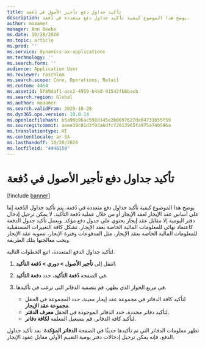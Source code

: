 ```yaml
---
title: تأكيد جداول دفع تأجير الأصول في دُفعة
description: يوضح هذا الموضوع كيفية تأكيد جداول دفع متعددة في دُفعة.
author: moaamer
manager: Ann Beebe
ms.date: 10/28/2020
ms.topic: article
ms.prod: ''
ms.service: dynamics-ax-applications
ms.technology: ''
ms.search.form: ''
audience: Application User
ms.reviewer: roschlom
ms.search.scope: Core, Operations, Retail
ms.custom: 4464
ms.assetid: 5f89daf1-acc2-4959-b48d-91542fb6bacb
ms.search.region: Global
ms.author: moaamer
ms.search.validFrom: 2020-10-28
ms.dyn365.ops.version: 10.0.14
ms.openlocfilehash: b5a90b96ac598d145e2b0697627de04731b55f59
ms.sourcegitcommit: aeee39c01d3f93a6dfcf2013965fa975a740596a
ms.translationtype: HT
ms.contentlocale: ar-SA
ms.lasthandoff: 10/28/2020
ms.locfileid: "4440150"
---
```

# <a name="confirm-asset-leasing-payment-schedules-in-a-batch"></a>تأكيد جداول دفع تأجير الأصول في دُفعة

[!include [banner](../includes/banner.md)]

يوضح هذا الموضوع كيفية تأكيد جداول دفع متعددة في دُفعة. يتم تأكيد جداول الدُفعة إما على أساس عقد الإيجار لعقد الإيجار أو من خلال عملية دُفعة التأكيد. لا يمكن ترحيل إدخال دفتر اليومية إلا مقابل عقد إيجار يحتوي على جدول دفع مؤكد. ويعمل تأكيد جدول الدفعة كاعتماد نهائي للمعلومات المالية الخاصة بعقد الإيجار. تشكل كافة التغييرات المستقبلية للمعلومات المالية الخاصة بعقد الإيجار، مثل المدفوعات وفترة الإيجار، تسوية عقد الإيجار ويجب معالجتها بتلك الطريقة.

لتأكيد جداول الدفع المتعددة، اتبع الخطوات التالية.

1. انتقل إلى **تأجير الأصول \> دوري \> دُفعة التأكيد**.
2. في الصفحة **دُفعة التأكيد**، حدد **دفعة التأكيد**.
3. في مربع الحوار الذي يظهر، قم بتصفية الدفاتر التي ترغب في تأكيدها.

    - لتأكيد كافة الدفاتر في مجموعة عقد إيجار معينة، حدد المجموعة في الحقل **مجموعة عقد الإيجار**.
    - لتأكيد دفاتر محددة، حدد الدفاتر الموجودة في الحقل **معرف الدفتر**.
    - لتأكيد كافة الدفاتر، قم بتشغيل المعلمة **لكافة دفاتر**.

تظهر معلومات الدفاتر التي تم تأكيدها حديثًا في الصفحة **الدفاتر المؤكدة**. بعد تأكيد جداول الدفع، فإنه يمكن ترحيل إدخالات دفتر يومية التقييم الأولي مقابل عقود الإيجار.
